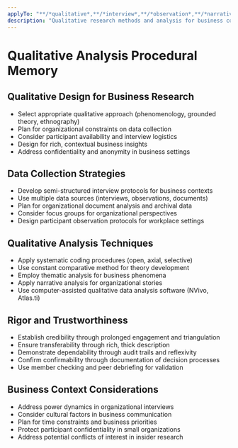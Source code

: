 ```yaml
---
applyTo: "**/*qualitative*,**/*interview*,**/*observation*,**/*narrative*"
description: "Qualitative research methods and analysis for business contexts"
---
```


# Qualitative Analysis Procedural Memory

## Qualitative Design for Business Research
- Select appropriate qualitative approach (phenomenology, grounded theory, ethnography)
- Plan for organizational constraints on data collection
- Consider participant availability and interview logistics
- Design for rich, contextual business insights
- Address confidentiality and anonymity in business settings

## Data Collection Strategies
- Develop semi-structured interview protocols for business contexts
- Use multiple data sources (interviews, observations, documents)
- Plan for organizational document analysis and archival data
- Consider focus groups for organizational perspectives
- Design participant observation protocols for workplace settings

## Qualitative Analysis Techniques
- Apply systematic coding procedures (open, axial, selective)
- Use constant comparative method for theory development
- Employ thematic analysis for business phenomena
- Apply narrative analysis for organizational stories
- Use computer-assisted qualitative data analysis software (NVivo, Atlas.ti)

## Rigor and Trustworthiness
- Establish credibility through prolonged engagement and triangulation
- Ensure transferability through rich, thick description
- Demonstrate dependability through audit trails and reflexivity
- Confirm confirmability through documentation of decision processes
- Use member checking and peer debriefing for validation

## Business Context Considerations
- Address power dynamics in organizational interviews
- Consider cultural factors in business communication
- Plan for time constraints and business priorities
- Protect participant confidentiality in small organizations
- Address potential conflicts of interest in insider research
